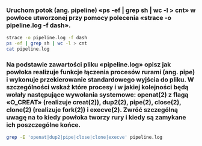 ### Uruchom potok (ang. pipeline) «ps -ef | grep sh | wc -l > cnt» w powłoce utworzonej przy pomocy polecenia «strace -o pipeline.log -f dash». 
```bash
strace -o pipeline.log -f dash
ps -ef | grep sh | wc -l > cnt
cat pipeline.log
```
### Na podstawie zawartości pliku «pipeline.log» opisz jak powłoka realizuje funkcje łączenia procesów rurami (ang. pipe) i wykonuje przekierowanie standardowego wyjścia do pliku. W szczególności wskaż które procesy i w jakiej kolejności będą wołały następujące wywołania systemowe: openat(2) z flagą «O_CREAT» (realizuje creat(2)), dup2(2), pipe(2), close(2), clone(2) (realizuje fork(2)) i execve(2). Zwróć szczególną uwagę na to kiedy powłoka tworzy rury i kiedy są zamykane ich poszczególne końce.
```bash
grep -E 'openat|dup2|pipe|close|clone|execve' pipeline.log
```